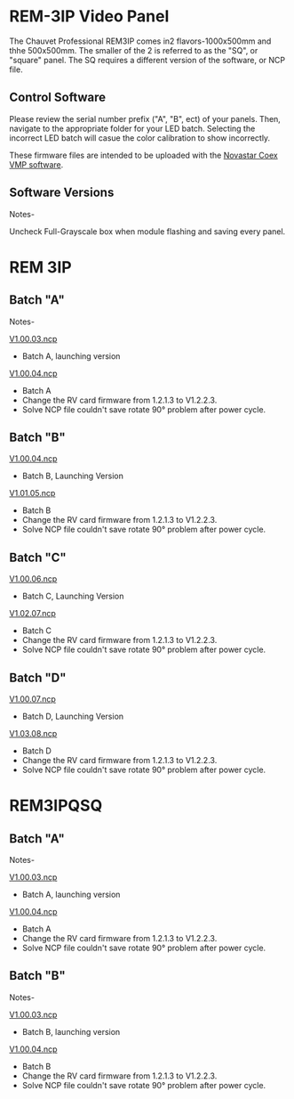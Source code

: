 # REM-3IP Video Panel

The Chauvet Professional REM3IP comes in2 flavors-1000x500mm and thhe 500x500mm. The smaller of the 2 is referred to as the "SQ", or "square" panel. The SQ requires a different version of the software, or NCP file.

## Control Software

Please review the serial number prefix ("A", "B", ect) of your panels. Then, navigate to the appropriate folder for your LED batch. Selecting the incorrect LED batch will casue the color calibration to show incorrectly.

These firmware files are intended to be uploaded with the [Novastar Coex VMP software](https://www.novastar.tech/downloads/).

## Software Versions

Notes-

Uncheck Full-Grayscale box when module flashing and saving every panel.

# REM 3IP 
## Batch "A"

Notes-

[V1.00.03.ncp](https://github.com/Chauvet-Pro/REM-3IP/raw/d0c180295b1fe73ece811fc48632c9c97d659f61/REM3IP%20Batch%20A%20ncp%20V1.00.03.ncp)
- Batch A, launching version

[V1.00.04.ncp](https://github.com/Chauvet-Pro/REM-3IP/raw/refs/heads/main/Chauvet%20Professional_REM3IP%20Batch%20A%20ncp%20V1.00.04.ncp)
- Batch A
- Change the RV card firmware from 1.2.1.3 to V1.2.2.3.
- Solve NCP file couldn't save rotate 90° problem after power cycle.

## Batch "B"

[V1.00.04.ncp](https://github.com/Chauvet-Pro/REM-3IP/raw/d0c180295b1fe73ece811fc48632c9c97d659f61/REM3IP%20Batch%20B%20ncp%20V1.00.04.ncp)
- Batch B, Launching Version 

[V1.01.05.ncp](https://github.com/Chauvet-Pro/REM-3IP/blob/main/Chauvet%20Professional_REM3IP%20Batch%20B%20ncp%20V1.01.05.ncp)
- Batch B
- Change the RV card firmware from 1.2.1.3 to V1.2.2.3.
- Solve NCP file couldn't save rotate 90° problem after power cycle.

## Batch "C"

[V1.00.06.ncp](https://github.com/Chauvet-Pro/REM-3IP/blob/d0c180295b1fe73ece811fc48632c9c97d659f61/REM3IP%20Batch%20C%20ncp%20V1.00.06.ncp)
- Batch C, Launching Version

[V1.02.07.ncp](https://github.com/Chauvet-Pro/REM-3IP/blob/main/Chauvet%20Professional_REM3IP%20Batch%20C%20ncp%20V1.02.07.ncp)
- Batch C
- Change the RV card firmware from 1.2.1.3 to V1.2.2.3.
- Solve NCP file couldn't save rotate 90° problem after power cycle.

## Batch "D"

[V1.00.07.ncp](https://github.com/Chauvet-Pro/REM-3IP/blob/d0c180295b1fe73ece811fc48632c9c97d659f61/REM3IP%20Batch%20D%20ncp%20V1.00.07.ncp)
- Batch D, Launching Version

[V1.03.08.ncp](https://github.com/Chauvet-Pro/REM-3IP/blob/main/Chauvet%20Professional_REM3IP%20Batch%20D%20ncp%20V1.03.08.ncp)
- Batch D
- Change the RV card firmware from 1.2.1.3 to V1.2.2.3.
- Solve NCP file couldn't save rotate 90° problem after power cycle.

# REM3IPQSQ

## Batch "A"

Notes-

[V1.00.03.ncp](https://github.com/Chauvet-Pro/REM-3IP/raw/d0c180295b1fe73ece811fc48632c9c97d659f61/REM3IPSQ%20Batch%20A%20ncp%20V1.00.03.ncp)
- Batch A, launching version

[V1.00.04.ncp](https://github.com/Chauvet-Pro/REM-3IP/blob/main/Chauvet%20Professional_REM3IPSQ%20Batch%20A%20ncp%20V1.00.04.ncp)
- Batch A
- Change the RV card firmware from 1.2.1.3 to V1.2.2.3.
- Solve NCP file couldn't save rotate 90° problem after power cycle.


## Batch "B"

Notes-

[V1.00.03.ncp](https://github.com/Chauvet-Pro/REM-3IP/raw/d0c180295b1fe73ece811fc48632c9c97d659f61/REM3IPSQ%20Batch%20B%20ncp%20V1.00.04.ncp)
- Batch B, launching version

[V1.00.04.ncp](https://github.com/Chauvet-Pro/REM-3IP/blob/main/Chauvet%20Professional_REM3IPSQ%20Batch%20B%20ncp%20V1.01.05.ncp)
- Batch B
- Change the RV card firmware from 1.2.1.3 to V1.2.2.3.
- Solve NCP file couldn't save rotate 90° problem after power cycle.


